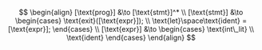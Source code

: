 $$
\begin{align}
    [\text{prog}] &\to [\text{stmt}]^* \\
    [\text{stmt}] &\to 
    \begin{cases}
        \text{exit}([\text{expr}]); \\
        \text{let}\space\text{ident} = 
        [\text{expr}];
    \end{cases} \\
    [\text{expr}] &\to 
    \begin{cases}
        \text{int\_lit} \\
        \text{ident}
    \end{cases}
\end{align}
$$